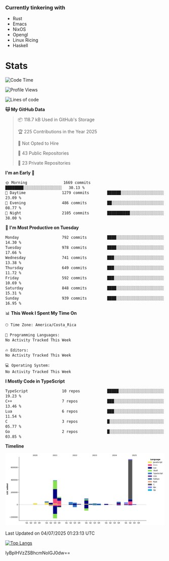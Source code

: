 ### Currently tinkering with
 - Rust
 - Emacs
 - NixOS
 - Opengl
 - Linux Ricing
 - Haskell

# Stats
<!--START_SECTION:waka-->
![Code Time](http://img.shields.io/badge/Code%20Time-1%2C539%20hrs%2037%20mins-blue)

![Profile Views](http://img.shields.io/badge/Profile%20Views-0-blue)

![Lines of code](https://img.shields.io/badge/From%20Hello%20World%20I%27ve%20Written-1.7%20million%20lines%20of%20code-blue)

**🐱 My GitHub Data** 

> 📦 118.7 kB Used in GitHub's Storage 
 > 
> 🏆 225 Contributions in the Year 2025
 > 
> 🚫 Not Opted to Hire
 > 
> 📜 43 Public Repositories 
 > 
> 🔑 23 Private Repositories 
 > 
**I'm an Early 🐤** 

```text
🌞 Morning                1669 commits        ████████░░░░░░░░░░░░░░░░░   30.13 % 
🌆 Daytime                1279 commits        ██████░░░░░░░░░░░░░░░░░░░   23.09 % 
🌃 Evening                486 commits         ██░░░░░░░░░░░░░░░░░░░░░░░   08.77 % 
🌙 Night                  2105 commits        ██████████░░░░░░░░░░░░░░░   38.00 % 
```
📅 **I'm Most Productive on Tuesday** 

```text
Monday                   792 commits         ████░░░░░░░░░░░░░░░░░░░░░   14.30 % 
Tuesday                  978 commits         ████░░░░░░░░░░░░░░░░░░░░░   17.66 % 
Wednesday                741 commits         ███░░░░░░░░░░░░░░░░░░░░░░   13.38 % 
Thursday                 649 commits         ███░░░░░░░░░░░░░░░░░░░░░░   11.72 % 
Friday                   592 commits         ███░░░░░░░░░░░░░░░░░░░░░░   10.69 % 
Saturday                 848 commits         ████░░░░░░░░░░░░░░░░░░░░░   15.31 % 
Sunday                   939 commits         ████░░░░░░░░░░░░░░░░░░░░░   16.95 % 
```


📊 **This Week I Spent My Time On** 

```text
🕑︎ Time Zone: America/Costa_Rica

💬 Programming Languages: 
No Activity Tracked This Week

🔥 Editors: 
No Activity Tracked This Week

💻 Operating System: 
No Activity Tracked This Week
```

**I Mostly Code in TypeScript** 

```text
TypeScript               10 repos            █████░░░░░░░░░░░░░░░░░░░░   19.23 % 
C++                      7 repos             ███░░░░░░░░░░░░░░░░░░░░░░   13.46 % 
Lua                      6 repos             ███░░░░░░░░░░░░░░░░░░░░░░   11.54 % 
C                        3 repos             █░░░░░░░░░░░░░░░░░░░░░░░░   05.77 % 
Go                       2 repos             █░░░░░░░░░░░░░░░░░░░░░░░░   03.85 % 
```



**Timeline**

![Lines of Code chart](https://raw.githubusercontent.com/PandeCode/PandeCode/main/assets/bar_graph.png)


 Last Updated on 04/07/2025 01:23:13 UTC
<!--END_SECTION:waka-->
<!-- 
[![PandeCode's GitHub stats](https://github-readme-stats.vercel.app/api?username=PandeCode&theme=dracula&hide_border=true&show_icons=true)](https://github.com/anuraghazra/github-readme-stats)
-->
[![Top Langs](https://github-readme-stats.vercel.app/api/top-langs/?username=PandeCode&layout=compact&theme=dracula&hide_border=true)](https://github.com/anuraghazra/github-readme-stats)

IyBpIHVzZSBhcmNoIGJ0dw==
